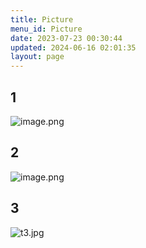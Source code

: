 ```yaml
---
title: Picture
menu_id: Picture
date: 2023-07-23 00:30:44
updated: 2024-06-16 02:01:35
layout: page
---
```


## 1

![image.png](https://cdn.jsdelivr.net/gh/booiris-cdn/img//20230723003743.png)

## 2

![image.png](https://cdn.jsdelivr.net/gh/booiris-cdn/img//20230723004221.png)

## 3

![t3.jpg](https://cdn.jsdelivr.net/gh/booiris-cdn/img//t3.jpg)
